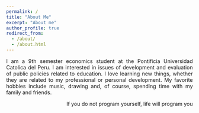```yaml
---
permalink: /
title: "About Me"
excerpt: "About me"
author_profile: true
redirect_from: 
  - /about/
  - /about.html
---
```


<p style='text-align: justify;'> I am a 9th semester economics student at the Pontificia Universidad Catolica del Peru. I am interested in issues of development and evaluation of public policies related to education. I love learning new things, whether they are related to my professional or personal development. My favorite hobbies include music, drawing and, of course, spending time with my family and friends.

<p style='text-align: right;'> If you do not program yourself, life will program you